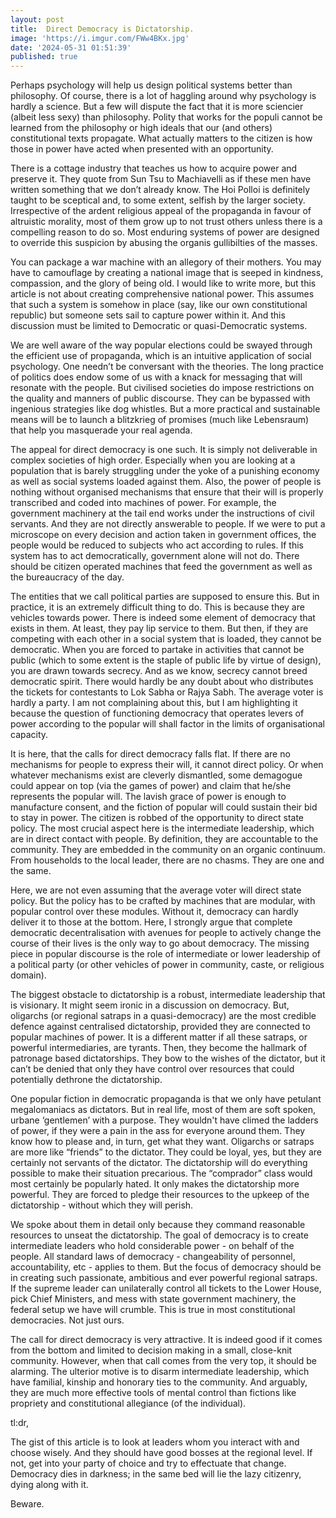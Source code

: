 ```yaml
---
layout: post
title:  Direct Democracy is Dictatorship.
image: 'https://i.imgur.com/FWw4BKx.jpg'
date: '2024-05-31 01:51:39'
published: true
---
```


Perhaps psychology will help us design political systems better than philosophy. Of course, there is a lot of haggling around why psychology is hardly a science. But a few will dispute the fact that it is more sciencier (albeit less sexy) than philosophy. Polity that works for the populi cannot be learned from the philosophy or high ideals that our (and others) constitutional texts propagate. What actually matters to the citizen is how those in power have acted when presented with an opportunity.

There is a cottage industry that teaches us how to acquire power and preserve it. They quote from Sun Tsu to Machiavelli as if these men have written something that we don’t already know. The Hoi Polloi is definitely taught to be sceptical and, to some extent, selfish by the larger society. Irrespective of the ardent religious appeal of the propaganda in favour of altruistic morality, most of them grow up to not trust others unless there is a compelling reason to do so. Most enduring systems of power are designed to override this suspicion by abusing the organis gullibilties of the masses.

You can package a war machine with an allegory of their mothers. You may have to camouflage by creating a national image that is seeped in kindness, compassion, and the glory of being old. I would like to write more, but this article is not about creating comprehensive national power. This assumes that such a system is somehow in place (say, like our own constitutional republic) but someone sets sail to capture power within it. And this discussion must be limited to Democratic or quasi-Democratic systems.

We are well aware of the way popular elections could be swayed through the efficient use of propaganda, which is an intuitive application of social psychology. One needn’t be conversant with the theories. The long practice of politics does endow some of us with a knack for messaging that will resonate with the people. But civilised societies do impose restrictions on the quality and manners of public discourse. They can be bypassed with ingenious strategies like dog whistles. But a more practical and sustainable means will be to launch a blitzkrieg of promises (much like Lebensraum) that help you masquerade your real agenda.

The appeal for direct democracy is one such. It is simply not deliverable in complex societies of high order. Especially when you are looking at a population that is barely struggling under the yoke of a punishing economy as well as social systems loaded against them. Also, the power of people is nothing without organised mechanisms that ensure that their will is properly transcribed and coded into machines of power. For example, the government machinery at the tail end works under the instructions of civil servants. And they are not directly answerable to people. If we were to put a microscope on every decision and action taken in government offices, the people would be reduced to subjects who act according to rules. If this system has to act democratically, government alone will not do. There should be citizen operated machines that feed the government as well as the bureaucracy of the day.

The entities that we call political parties are supposed to ensure this. But in practice, it is an extremely difficult thing to do. This is because they are vehicles towards power. There is indeed some element of democracy that exists in them. At least, they pay lip service to them. But then, if they are competing with each other in a social system that is loaded, they cannot be democratic. When you are forced to partake in activities that cannot be public (which to some extent is the staple of public life by virtue of design), you are drawn towards secrecy. And as we know, secrecy cannot breed democratic spirit. There would hardly be any doubt about who distributes the tickets for contestants to Lok Sabha or Rajya Sabh. The average voter is hardly a party. I am not complaining about this, but I am highlighting it because the question of functioning democracy that operates levers of power according to the popular will shall factor in the limits of organisational capacity.

It is here, that the calls for direct democracy falls flat. If there are no mechanisms for people to express their will, it cannot direct policy. Or when whatever mechanisms exist are cleverly dismantled, some demagogue could appear on top (via the games of power) and claim that he/she represents the popular will. The lavish grace of power is enough to manufacture consent, and the fiction of popular will could sustain their bid to stay in power. The citizen is robbed of the opportunity to direct state policy. The most crucial aspect here is the intermediate leadership, which are in direct contact with people. By definition, they are accountable to the community. They are embedded in the community on an organic continuum. From households to the local leader, there are no chasms. They are one and the same.

Here, we are not even assuming that the average voter will direct state policy. But the policy has to be crafted by machines that are modular, with popular control over these modules. Without it, democracy can hardly deliver it to those at the bottom. Here, I strongly argue that complete democratic decentralisation with avenues for people to actively change the course of their lives is the only way to go about democracy. The missing piece in popular discourse is the role of intermediate or lower leadership of a political party (or other vehicles of power in community, caste, or religious domain). 

The biggest obstacle to dictatorship is a robust, intermediate leadership that is visionary. It might seem ironic in a discussion on democracy. But, oligarchs (or regional satraps in a quasi-democracy) are the most credible defence against centralised dictatorship, provided they are connected to popular machines of power. It is a different matter if all these satraps, or powerful intermediaries, are tyrants. Then, they become the hallmark of patronage based dictatorships. They bow to the wishes of the dictator, but it can’t be denied that only they have control over resources that could potentially dethrone the dictatorship.

One popular fiction in democratic propaganda is that we only have petulant megalomaniacs as dictators. But in real life, most of them are soft spoken, urbane ‘gentlemen’ with a purpose. They wouldn't have climed the ladders of power, if they were a pain in the ass for everyone around them. They know how to please and, in turn, get what they want. Oligarchs or satraps are more like “friends” to the dictator. They could be loyal, yes, but they are certainly not servants of the dictator. The dictatorship will do everything possible to make their situation precarious. The “comprador” class would most certainly be popularly hated. It only makes the dictatorship more powerful. They are forced to pledge their resources to the upkeep of the dictatorship - without which they will perish.

We spoke about them in detail only because they command reasonable resources to unseat the dictatorship. The goal of democracy is to create intermediate leaders who hold considerable power - on behalf of the people. All standard laws of democracy - changeability of personnel, accountability, etc - applies to them. But the focus of democracy should be in creating such passionate, ambitious and ever powerful regional satraps. If the supreme leader can unilaterally control all tickets to the Lower House, pick Chief Ministers, and mess with state government machinery, the federal setup we have will crumble. This is true in most constitutional democracies. Not just ours.

The call for direct democracy is very attractive. It is indeed good if it comes from the bottom and limited to decision making in a small, close-knit community. However, when that call comes from the very top, it should be alarming. The ulterior motive is to disarm intermediate leadership, which have familial, kinship and honorary ties to the community. And arguably, they are much more effective tools of mental control than fictions like propriety and constitutional allegiance (of the individual).

tl:dr,

The gist of this article is to look at leaders whom you interact with and choose wisely. And they should have good bosses at the regional level. If not, get into your party of choice and try to effectuate that change. Democracy dies in darkness; in the same bed will lie the lazy citizenry, dying along with it. 

Beware. 


